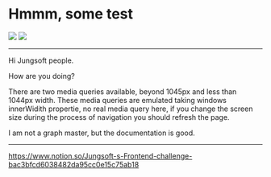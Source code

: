 # Hmmm, some test

![](https://img.shields.io/badge/TS-ES5-blue) ![](https://img.shields.io/badge/@apollo/client-3.3.6-purple)

---

Hi Jungsoft people.

How are you doing?

There are two media queries available, beyond 1045px and less than 1044px width. These media queries are emulated taking windows innerWidith propertie, no real media query here, if you change the screen size during the process of navigation you should refresh the page.

I am not a graph master, but the documentation is good.

---

https://www.notion.so/Jungsoft-s-Frontend-challenge-bac3bfcd6038482da95cc0e15c75ab18

